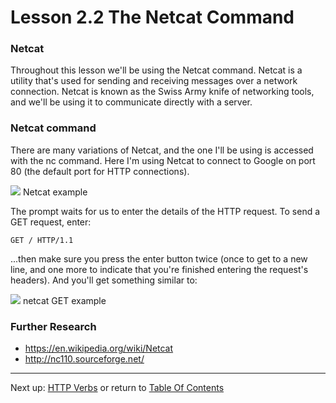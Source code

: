 # Lesson 2.2 The Netcat Command

### Netcat
Throughout this lesson we'll be using the Netcat command. Netcat is a utility that's used for sending and receiving messages over a network connection. Netcat is known as the Swiss Army knife of networking tools, and we'll be using it to communicate directly with a server.

### Netcat command
There are many variations of Netcat, and the one I'll be using is accessed with the nc command. Here I'm using Netcat to connect to Google on port 80 (the default port for HTTP connections).

<img src="https://d17h27t6h515a5.cloudfront.net/topher/2016/June/57509a9e_netcat-example/netcat-example.png">
Netcat example

The prompt waits for us to enter the details of the HTTP request. To send a GET request, enter:

    GET / HTTP/1.1

...then make sure you press the enter button twice (once to get to a new line, and one more to indicate that you're finished entering the request's headers). And you'll get something similar to:

<img src="https://d17h27t6h515a5.cloudfront.net/topher/2016/June/57509af5_header-get/header-get.png">
netcat GET example

### Further Research
- https://en.wikipedia.org/wiki/Netcat
- http://nc110.sourceforge.net/

- - -
Next up: [HTTP Verbs](ND024_Part4_Lesson02_03.md) or return to [Table Of Contents](./ND024_TableOfContents.md)
